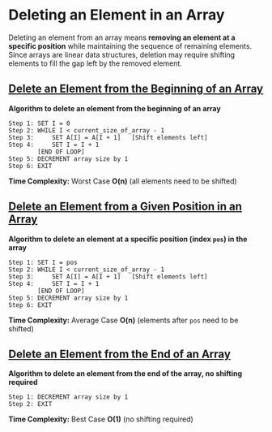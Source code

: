 # Deleting an Element in an Array

Deleting an element from an array means **removing an element at a specific position** while maintaining the sequence of remaining elements. Since arrays are linear data structures, deletion may require shifting elements to fill the gap left by the removed element.

## [Delete an Element from the Beginning of an Array](/Linear/Static/Array/03_Deleting/Beginning/)

**Algorithm to delete an element from the beginning of an array**

    Step 1: SET I = 0
    Step 2: WHILE I < current_size_of_array - 1
    Step 3:     SET A[I] = A[I + 1]   [Shift elements left]
    Step 4:     SET I = I + 1
            [END OF LOOP]
    Step 5: DECREMENT array size by 1
    Step 6: EXIT

**Time Complexity:**
Worst Case
**O(n)**
(all elements need to be shifted)

## [Delete an Element from a Given Position in an Array](/Linear/Static/Array/03_Deleting/Given_Position/)

**Algorithm to delete an element at a specific position (index `pos`) in the array**

    Step 1: SET I = pos
    Step 2: WHILE I < current_size_of_array - 1
    Step 3:     SET A[I] = A[I + 1]   [Shift elements left]
    Step 4:     SET I = I + 1
            [END OF LOOP]
    Step 5: DECREMENT array size by 1
    Step 6: EXIT

**Time Complexity:**
Average Case
**O(n)**
(elements after `pos` need to be shifted)

## [Delete an Element from the End of an Array](/Linear/Static/Array/03_Deleting/End/)

**Algorithm to delete an element from the end of the array, no shifting required**

    Step 1: DECREMENT array size by 1
    Step 2: EXIT

**Time Complexity:**
Best Case
**O(1)**
(no shifting required)